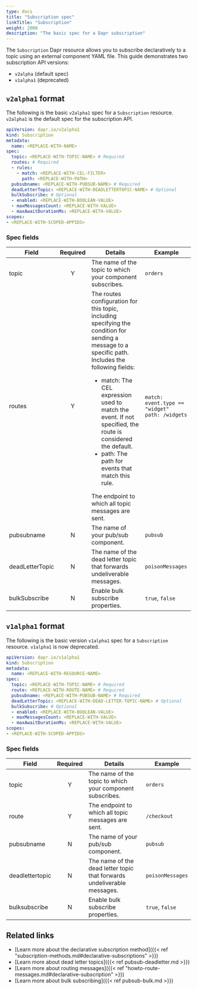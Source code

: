 ```yaml
---
type: docs
title: "Subscription spec"
linkTitle: "Subscription"
weight: 2000
description: "The basic spec for a Dapr subscription"
---
```


The `Subscription` Dapr resource allows you to subscribe declaratively to a topic using an external component YAML file. This guide demonstrates two subscription API versions:

- `v2alpha` (default spec)
- `v1alpha1` (deprecated)

## `v2alpha1` format

The following is the basic `v2alpha1` spec for a `Subscription` resource. `v2alpha1` is the default spec for the subscription API.

```yml
apiVersion: dapr.io/v2alpha1
kind: Subscription
metadata:
  name: <REPLACE-WITH-NAME>
spec:
  topic: <REPLACE-WITH-TOPIC-NAME> # Required
  routes: # Required
  - rules:
    - match: <REPLACE-WITH-CEL-FILTER>
      path: <REPLACE-WITH-PATH>
  pubsubname: <REPLACE-WITH-PUBSUB-NAME> # Required
  deadLetterTopic: <REPLACE-WITH-DEADLETTERTOPIC-NAME> # Optional
  bulkSubscribe: # Optional
  - enabled: <REPLACE-WITH-BOOLEAN-VALUE>
  - maxMessagesCount: <REPLACE-WITH-VALUE>
  - maxAwaitDurationMs: <REPLACE-WITH-VALUE>
scopes:
- <REPLACE-WITH-SCOPED-APPIDS>
```

### Spec fields

| Field              | Required | Details | Example |
|--------------------|:--------:|---------|---------|
| topic | Y | The name of the topic to which your component subscribes. | `orders` |
| routes | Y | The routes configuration for this topic, including specifying the condition for sending a message to a specific path. Includes the following fields: <br><ul><li>match: The CEL expression used to match the event. If not specified, the route is considered the default. </li><li>path: The path for events that match this rule. </li></ul>The endpoint to which all topic messages are sent. | `match: event.type == "widget"` <br>`path: /widgets` |
| pubsubname | N | The name of your pub/sub component. | `pubsub` |
| deadLetterTopic | N | The name of the dead letter topic that forwards undeliverable messages. | `poisonMessages` |
| bulkSubscribe | N | Enable bulk subscribe properties. | `true`, `false` |


## `v1alpha1` format

The following is the basic version `v1alpha1` spec for a `Subscription` resource. `v1alpha1` is now deprecated.

```yml
apiVersion: dapr.io/v1alpha1
kind: Subscription
metadata:
  name: <REPLACE-WITH-RESOURCE-NAME>
spec:
  topic: <REPLACE-WITH-TOPIC-NAME> # Required
  route: <REPLACE-WITH-ROUTE-NAME> # Required
  pubsubname: <REPLACE-WITH-PUBSUB-NAME> # Required
  deadLetterTopic: <REPLACE-WITH-DEAD-LETTER-TOPIC-NAME> # Optional
  bulkSubscribe: # Optional
  - enabled: <REPLACE-WITH-BOOLEAN-VALUE>
  - maxMessagesCount: <REPLACE-WITH-VALUE>
  - maxAwaitDurationMs: <REPLACE-WITH-VALUE>
scopes:
- <REPLACE-WITH-SCOPED-APPIDS>
```

### Spec fields

| Field              | Required | Details | Example |
|--------------------|:--------:|---------|---------|
| topic | Y | The name of the topic to which your component subscribes. | `orders` |
| route | Y | The endpoint to which all topic messages are sent. | `/checkout` |
| pubsubname | N | The name of your pub/sub component. | `pubsub` |
| deadlettertopic | N | The name of the dead letter topic that forwards undeliverable messages. | `poisonMessages` |
| bulksubscribe | N | Enable bulk subscribe properties. | `true`, `false` |

## Related links
- [Learn more about the declarative subscription method]({{< ref "subscription-methods.md#declarative-subscriptions" >}})
- [Learn more about dead letter topics]({{< ref pubsub-deadletter.md >}})
- [Learn more about routing messages]({{< ref "howto-route-messages.md#declarative-subscription" >}})
- [Learn more about bulk subscribing]({{< ref pubsub-bulk.md >}})